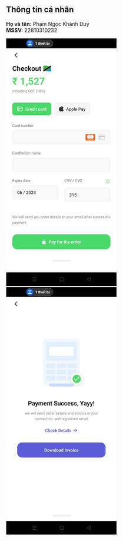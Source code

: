 ## Thông tin cá nhân

**Họ và tên:** Phạm Ngọc Khánh Duy  
**MSSV:** 22810310232

<img src="./assets/payment.jpg" alt="Screenshot" width="300" />
<img src="./assets/success.jpg" alt="Screenshot" width="300" />
